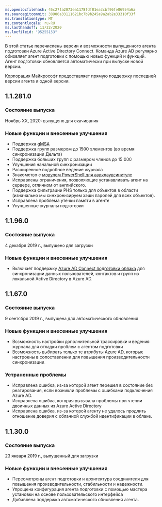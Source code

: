 ```yaml
---
ms.openlocfilehash: 46c27fa2073ea1178fdf01ea3cbf96fe86954a6a
ms.sourcegitcommit: 30906a33111621bc7b9b245a9a2ab2e33310f33f
ms.translationtype: MT
ms.contentlocale: ru-RU
ms.lasthandoff: 11/22/2020
ms.locfileid: "95255153"
---
```

В этой статье перечислены версии и возможности выпущенного агента подготовки Azure Active Directory Connect. Команда Azure AD регулярно обновляет агент подготовки с помощью новых функций и функций. Агент подготовки обновляется автоматически при выпуске новой версии. 

Корпорация Майкрософт предоставляет прямую поддержку последней версии агента и одной версии.

## <a name="112810"></a>1.1.281.0

### <a name="release-status"></a>Состояние выпуска

Ноябрь XX, 2020: выпущено для скачивания

### <a name="new-features-and-improvements"></a>Новые функции и внесенные улучшения

* Поддержка [gMSA](../articles/active-directory/cloud-provisioning/how-to-prerequisites.md#group-managed-service-accounts)
* Поддержка групп размером до 1500 элементов (во время синхронизации Дельта)
* Поддержка больших групп с размером членов до 15 000
* Улучшения начальной синхронизации
* Расширенное подробное ведение журнала
* Знакомство с [модулем PowerShell для аадклаудсинктулс](../articles/active-directory/cloud-provisioning/reference-powershell.md)
* Исправлены ограничения, позволяющие устанавливать агент на сервере, отличном от английского.
* Поддержка фильтрации PHS только для объектов в области (изначально мы синхронизируем хэши паролей для всех объектов).
* Исправлена проблема утечки памяти в агенте
* Улучшенные журналы подготовки


## <a name="11960"></a>1.1.96.0

### <a name="release-status"></a>Состояние выпуска

4 декабря 2019 г., выпущено для загрузки

### <a name="new-features-and-improvements"></a>Новые функции и внесенные улучшения

* Включает поддержку [Azure AD Connect подготовки облака](../articles/active-directory/cloud-provisioning/what-is-cloud-provisioning.md) для синхронизации данных пользователей, контактов и групп из локальной Active Directory в Azure AD.


## <a name="11670"></a>1.1.67.0

### <a name="release-status"></a>Состояние выпуска

9 сентября 2019 г., выпущена для автоматического обновления

### <a name="new-features-and-improvements"></a>Новые функции и внесенные улучшения

* Возможность настройки дополнительной трассировки и ведения журнала для отладки проблем с агентом подготовки
* Возможность выбирать только те атрибуты Azure AD, которые настроены в сопоставлении для повышения производительности синхронизации.

### <a name="fixed-issues"></a>Устраненные проблемы

* Исправлена ошибка, из-за которой агент перешел в состояние без реагирования, если возникли проблемы с ошибками подключения Azure AD.
* Исправлена ошибка, которая вызывала проблемы при чтении двоичных данных из Azure Active Directory
* Исправлена ошибка, из-за которой агенту не удалось продлить отношение доверия с облачной службой идентификации в облаке.

## <a name="11300"></a>1.1.30.0

### <a name="release-status"></a>Состояние выпуска

23 января 2019 г., выпущенный для загрузки

### <a name="new-features-and-improvements"></a>Новые функции и внесенные улучшения

* Пересмотрены агент подготовки и архитектура соединителя для повышения производительности, стабильности и надежности. 
* Упрощена конфигурация агента подготовки с помощью мастера установки на основе пользовательского интерфейса 
* Добавлена поддержка автоматического обновления агента.


